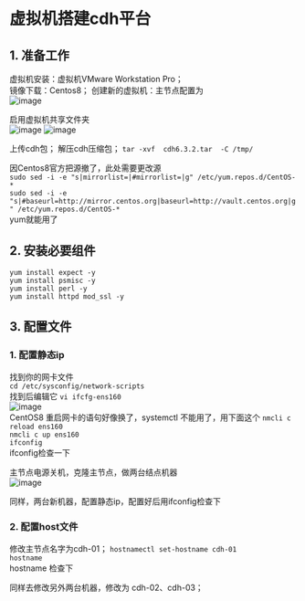 # 虚拟机搭建cdh平台

## 1. 准备工作  
虚拟机安装：虚拟机VMware Workstation Pro；  
镜像下载：Centos8； 
创建新的虚拟机：主节点配置为  
![image](https://user-images.githubusercontent.com/90238615/195975096-2d96d376-7a93-4fa9-8425-a5da118bb29b.png) 

启用虚拟机共享文件夹  
![image](https://user-images.githubusercontent.com/90238615/195975163-65228821-f5d3-48c5-8903-d17a91103b45.png) 
![image](https://user-images.githubusercontent.com/90238615/195975174-385204a4-b7ed-411e-9335-d6448fcd5423.png)

上传cdh包； 
解压cdh压缩包； 
` tar -xvf  cdh6.3.2.tar  -C /tmp/ `

因Centos8官方把源撤了，此处需要更改源  
` sudo sed -i -e "s|mirrorlist=|#mirrorlist=|g" /etc/yum.repos.d/CentOS-* `  
` sudo sed -i -e "s|#baseurl=http://mirror.centos.org|baseurl=http://vault.centos.org|g" /etc/yum.repos.d/CentOS-* `  
yum就能用了  

## 2. 安装必要组件  
` yum install expect -y `  
` yum install psmisc -y `  
` yum install perl -y `  
` yum install httpd mod_ssl -y `  

## 3. 配置文件  
### 1. 配置静态ip  
找到你的网卡文件  
` cd /etc/sysconfig/network-scripts `  
找到后编辑它
` vi ifcfg-ens160 `  
![image](https://user-images.githubusercontent.com/90238615/195975747-c2cc358f-be43-49c5-b79e-d3a769b4aae8.png)  
CentOS8 重启网卡的语句好像换了，systemctl 不能用了，用下面这个
` nmcli c reload ens160 `  
` nmcli c up ens160 `  
` ifconfig `  
ifconfig检查一下  

主节点电源关机，克隆主节点，做两台结点机器  
![image](https://user-images.githubusercontent.com/90238615/195975866-0ec11495-606b-43e5-b9f3-f2a7d9b7d987.png)

同样，两台新机器，配置静态ip，配置好后用ifconfig检查下

### 2. 配置host文件
修改主节点名字为cdh-01；
` hostnamectl set-hostname cdh-01 `  
` hostname `  
hostname 检查下  

同样去修改另外两台机器，修改为 cdh-02、cdh-03；


